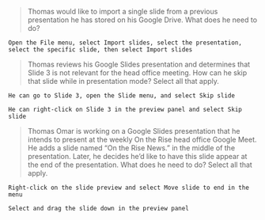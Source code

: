 >Thomas would like to import a single slide from a previous presentation he has stored on his Google Drive. What does he need to do?
```
Open the File menu, select Import slides, select the presentation, select the specific slide, then select Import slides
```
>Thomas reviews his Google Slides presentation and determines that Slide 3 is not relevant for the head office meeting. How can he skip that slide while in presentation mode? Select all that apply.
```
He can go to Slide 3, open the Slide menu, and select Skip slide
```
```
He can right-click on Slide 3 in the preview panel and select Skip slide
```
>Thomas Omar is working on a Google Slides presentation that he intends to present at the weekly On the Rise head office Google Meet. He adds a slide named “On the Rise News.” in the middle of the presentation. Later, he decides he’d like to have this slide appear at the end of the presentation. What does he need to do? Select all that apply.
```
Right-click on the slide preview and select Move slide to end in the menu
```
```
Select and drag the slide down in the preview panel
```